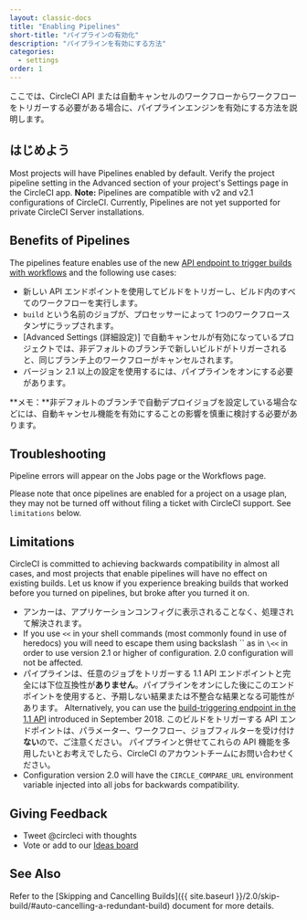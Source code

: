 ```yaml
---
layout: classic-docs
title: "Enabling Pipelines"
short-title: "パイプラインの有効化"
description: "パイプラインを有効にする方法"
categories:
  - settings
order: 1
---
```


ここでは、CircleCI API または自動キャンセルのワークフローからワークフローをトリガーする必要がある場合に、パイプラインエンジンを有効にする方法を説明します。

## はじめよう

Most projects will have Pipelines enabled by default. Verify the project pipeline setting in the Advanced section of your project's Settings page in the CircleCI app. **Note:** Pipelines are compatible with v2 and v2.1 configurations of CircleCI. Currently, Pipelines are not yet supported for private CircleCI Server installations.

## Benefits of Pipelines

The pipelines feature enables use of the new [API endpoint to trigger builds with workflows](https://circleci.com/docs/api/#trigger-a-new-build-by-project-preview) and the following use cases:

- 新しい API エンドポイントを使用してビルドをトリガーし、ビルド内のすべてのワークフローを実行します。
- `build` という名前のジョブが、プロセッサーによって 1つのワークフロースタンザにラップされます。
- [Advanced Settings (詳細設定)] で自動キャンセルが有効になっているプロジェクトでは、非デフォルトのブランチで新しいビルドがトリガーされると、同じブランチ上のワークフローがキャンセルされます。
- バージョン 2.1 以上の設定を使用するには、パイプラインをオンにする必要があります。

**メモ：**非デフォルトのブランチで自動デプロイジョブを設定している場合などには、自動キャンセル機能を有効にすることの影響を慎重に検討する必要があります。

## Troubleshooting

Pipeline errors will appear on the Jobs page or the Workflows page.

Please note that once pipelines are enabled for a project on a usage plan, they may not be turned off without filing a ticket with CircleCI support. See `limitations` below.

## Limitations

CircleCI is committed to achieving backwards compatibility in almost all cases, and most projects that enable pipelines will have no effect on existing builds. Let us know if you experience breaking builds that worked before you turned on pipelines, but broke after you turned it on.

- アンカーは、アプリケーションコンフィグに表示されることなく、処理されて解決されます。
- If you use `<<` in your shell commands (most commonly found in use of heredocs) you will need to escape them using backslash `` as in `\<<` in order to use version 2.1 or higher of configuration. 2.0 configuration will not be affected.
- パイプラインは、任意のジョブをトリガーする 1.1 API エンドポイントと完全には下位互換性が**ありません**。パイプラインをオンにした後にこのエンドポイントを使用すると、予期しない結果または不整合な結果となる可能性があります。 Alternatively, you can use the [build-triggering endpoint in the 1.1 API](https://circleci.com/docs/api/#trigger-a-new-build-by-project-preview) introduced in September 2018. このビルドをトリガーする API エンドポイントは、パラメーター、ワークフロー、ジョブフィルターを受け付け**ない**ので、ご注意ください。 パイプラインと併せてこれらの API 機能を多用したいとお考えでしたら、CircleCI のアカウントチームにお問い合わせください。
- Configuration version 2.0 will have the `CIRCLE_COMPARE_URL` environment variable injected into all jobs for backwards compatibility.

## Giving Feedback

- Tweet @circleci with thoughts
- Vote or add to our [Ideas board](https://ideas.circleci.com/)

## See Also

Refer to the [Skipping and Cancelling Builds]({{ site.baseurl }}/2.0/skip-build/#auto-cancelling-a-redundant-build) document for more details.